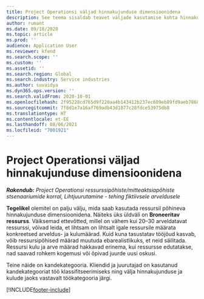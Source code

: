 ```yaml
---
title: Project Operationsi väljad hinnakujunduse dimensioonidena
description: See teema sisaldab teavet väljade kasutamise kohta hinnakujunduse dimensioonidena rakenduses Dynamics 365 Project Operations.
author: rumant
ms.date: 09/18/2020
ms.topic: article
ms.prod: ''
audience: Application User
ms.reviewer: kfend
ms.search.scope: ''
ms.custom: ''
ms.assetid: ''
ms.search.region: Global
ms.search.industry: Service industries
ms.author: suvaidya
ms.dyn365.ops.version: ''
ms.search.validFrom: 2020-10-01
ms.openlocfilehash: 2f95228cd765d9f220aa4b143412b237ec609eb89fd9aeb786818af828dd3229
ms.sourcegitcommit: 7f8d1e7a16af769adb43d1877c28fdce53975db8
ms.translationtype: HT
ms.contentlocale: et-EE
ms.lasthandoff: 08/06/2021
ms.locfileid: "7001921"
---
```

# <a name="project-operations-fields-as-pricing-dimensions"></a>Project Operationsi väljad hinnakujunduse dimensioonidena

_**Rakendub:** Project Operationsi ressurssipõhiste/mitteaktsiapõhiste stsenaariumide korral,  Lihtjuurutamine - tehing fiktiivsele arveldusele_

**Tegelikel** olemitel on palju välju, mida saab kasutada ressursil põhineva hinnakujunduse dimensioonidena. Näiteks üks üldväli on **Broneeritav ressurss**. Väiksemad ettevõtted, millel on vähem kui 20–30 arveldatavat ressurssi, võivad leida, et lihtsam on lihtsalt igale ressursile määrata konkreetsed arveldus- ja kulumäärad. Kuid kuna tasustatav tööjõud kasvab, võib ressursipõhised määrad muutuda ebarealistlikuks, et neid säilitada. Ressursi kulu ja arve määrad hakkavad erinema, kui ressursse edutatakse, nad saavad rohkem kogemusi või õpivad juurde uusi oskusi. 

Teine näide on kandekategooria. Kliendid ja juurutajad on kasutanud kandekategooriat töö klassifitseerimiseks ning välja hinnakujunduse ja kulude jaoks vastavalt töökategooria järgi.


[!INCLUDE[footer-include](../includes/footer-banner.md)]